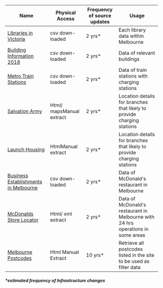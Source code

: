 | **Name** | **Physical Access** | **Frequency of source updates** | **Usage** |
| --- | --- | --- | --- |
| [Libraries in Victoria](https://data.gov.au/dataset/ds-vic-77d8ec1d-09f1-4b12-a50a-46ed662b980b/details?q=library%20victoria) | csv down-loaded | 2 yrs\* | Each library data within Melbourne |
| [Building Information 2018](https://data.melbourne.vic.gov.au/Property/Building-information-2018/qabw-suvb) | csv down-loaded | 2 yrs\* | Data of relevant buildings |
| [Metro Train Stations](https://data.melbourne.vic.gov.au/Transport/Metro-Train-Stations-with-Accessibility-Informatio/mgkp-67ad) | csv down-loaded | 2 yrs\* | Data of train stations with charging stations |
| [Salvation Army](https://www.salvationarmy.org.au/locations/victoria/list/) | Html/ mapsManual extract | 2 yrs\* | Location details for branches that likely to provide charging stations |
| [Launch Housing](https://www.launchhousing.org.au/contact-us/) | HtmlManual extract | 2 yrs\* | Location details for branches that likely to provide charging stations |
| [Business Establishments in Melbourne](https://data.melbourne.vic.gov.au/Business/Business-establishments-with-trading-name-and-indu/bs7n-5veh/data) | csv down-loaded | 2 yrs\* | Data of McDonald&#39;s restaurant in Melbourne |
| [McDonalds Store Locator](https://mcdonalds.com.au/find-us/restaurants) | Html/ xml extract | 2 yrs\* | Data of McDonald&#39;s restaurant in Melbourne with 24 hrs operations in some areas |
| [Melbourne Postcodes](https://en.wikipedia.org/wiki/List_of_Melbourne_suburbs) | Html Manual Extract | 10 yrs\* | Retrieve all postcodes listed in the site to be used as filter data |

##### \*estimated frequency of Infrastructure changes
